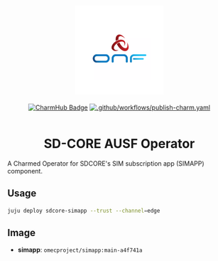 <div align="center">
  <img src="./icon.svg" alt="ONF Icon" width="200" height="200">
</div>
<br/>
<div align="center">
  <a href="https://charmhub.io/sdcore-simapp"><img src="https://charmhub.io/sdcore-simapp/badge.svg" alt="CharmHub Badge"></a>
  <a href="https://github.com/canonical/sdcore-simapp-operator/actions/workflows/publish-charm.yaml">
    <img src="https://github.com/canonical/sdcore-simapp-operator/actions/workflows/publish-charm.yaml/badge.svg?branch=main" alt=".github/workflows/publish-charm.yaml">
  </a>
  <br/>
  <br/>
  <h1>SD-CORE AUSF Operator</h1>
</div>

A Charmed Operator for SDCORE's SIM subscription app (SIMAPP) component. 

## Usage

```bash
juju deploy sdcore-simapp --trust --channel=edge
```

## Image

- **simapp**: `omecproject/simapp:main-a4f741a`
